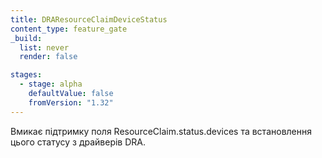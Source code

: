 ```yaml
---
title: DRAResourceClaimDeviceStatus
content_type: feature_gate
_build:
  list: never
  render: false

stages:
  - stage: alpha
    defaultValue: false
    fromVersion: "1.32"
---
```


Вмикає підтримку поля ResourceClaim.status.devices та встановлення цього статусу з драйверів DRA.
